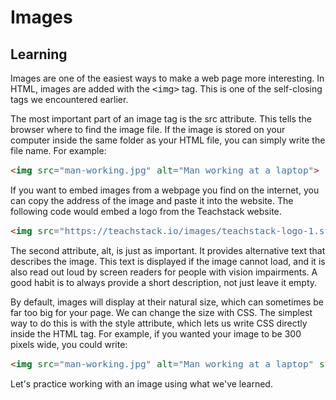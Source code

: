 <style>
code, pre {
  font-size: 0.9rem;
}
</style>

# Images

## Learning
Images are one of the easiest ways to make a web page more interesting. In HTML, images are added with the ```<img>``` tag. This is one of the self-closing tags we encountered earlier.

The most important part of an image tag is the src attribute. This tells the browser where to find the image file. If the image is stored on your computer inside the same folder as your HTML file, you can simply write the file name. For example:

```html
<img src="man-working.jpg" alt="Man working at a laptop">
```

If you want to embed images from a webpage you find on the internet, you can copy the address of the image and paste it into the website. The following code would embed a logo from the Teachstack website.

```html
<img src="https://teachstack.io/images/teachstack-logo-1.svg" alt="Teachstack Logo">
```
The second attribute, alt, is just as important. It provides alternative text that describes the image. This text is displayed if the image cannot load, and it is also read out loud by screen readers for people with vision impairments. A good habit is to always provide a short description, not just leave it empty.

By default, images will display at their natural size, which can sometimes be far too big for your page. We can change the size with CSS. The simplest way to do this is with the style attribute, which lets us write CSS directly inside the HTML tag. For example, if you wanted your image to be 300 pixels wide, you could write:

```html
<img src="man-working.jpg" alt="Man working at a laptop" style="width: 300px;">
```

Let's practice working with an image using what we've learned.
